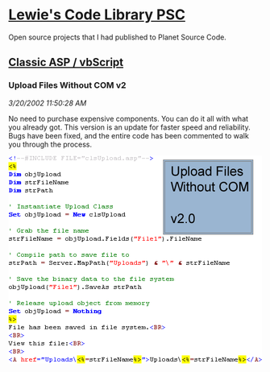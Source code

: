 # [Lewie's Code Library PSC](../../README.md)

Open source projects that I had published to Planet Source Code.

## [Classic ASP / vbScript](../README.md)

### Upload Files Without COM v2

*3/20/2002 11:50:28 AM*

No need to purchase expensive components. You can do it all with what you already got. This version is an update for faster speed and reliability. Bugs have been fixed, and the entire code has been commented to walk you through the process.

![Screenshot of Upload Files Without COM v2](./screenshot.gif)



